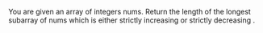 You are given an array of integers nums. Return the length of the longest
subarray
of nums which is either
strictly increasing
or
strictly decreasing
.

